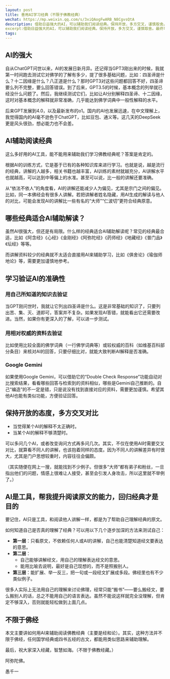 ```yaml
---
layout: post
title: 善用AI学习经典（不限于佛教经典）
wechat: https://mp.weixin.qq.com/s/3xiQAogFwARB_N8CgvsQtA
description: 借助日益强大的AI，可以辅助我们阅读经典。保持开放，多方交叉，谨慎取舍。最终可以帮助我们，更加高效地阅读经典。
excerpt:借助日益强大的AI，可以辅助我们阅读经典。保持开放，多方交叉，谨慎取舍。最终可以帮助我们，更加高效地阅读经典。
tags:
---
```


## AI的强大

自从ChatGPT问世以来，AI的发展日新月异。还记得当GPT3刚出来的时候，我就第一时间跑去测试它对佛学的了解有多少，提了很多基础问题，比如：四圣谛是什么？十二因缘是什么？八正道是什么？那时GPT3对这些问题都回答不好，四圣谛要么列不完整，要么回答错误。到了后来，GPT3.5的时候，基本概念的列举就已经没什么问题了。然后，我继续测试它们，比如让AI分别解释四圣谛、十二因缘，这时对基本概念的解释就非常准确，几乎能达到佛学词典中一般性解释的水平。

后来GPT发展到4.0，以及最新发布的o1。国内的AI也发展迅速，在中文理解上，我觉得国内的AI毫不逊色于ChatGPT，比如豆包、通义等。这几天的DeepSeek更是风头很劲，想必能力也不会差。

## AI辅助阅读经典

这么多好用的AI工具，能不能用来辅助我们学习佛教经典呢？答案是肯定的。

根据AI的训练方式，它是基于已有的各种知识库来进行学习。也就是说，越是流行的经典，讲解的人越多，相关书籍也越丰富，AI训练的素材就越充分，AI讲解水平也就越高，可以达到中等偏上的水准。甚至可以说，比一般的讲解还要准确。

从“依法不依人”的角度看，AI的讲解还能减少人为偏见，尤其是宗门之间的偏见。比如，同一本佛经会有很多人讲解。若把讲解者姓名隐藏，用AI生成的解读与他人的对比，可能会发现AI的讲解比一些有名的“大师”“仁波切”更符合经典原意。

## 哪些经典适合AI辅助解读？

虽然AI很强大，但还是有局限。什么样的经典适合AI辅助解读呢？常见的经典最合适，比如《阿含经》《心经》《金刚经》《阿弥陀经》《药师经》《地藏经》《普门品》《坛经》等等。

而讲解资料较少的经典就不太适合直接用AI来辅助学习，比如《俱舍论》《瑜伽师地论》等，需要更加谨慎地参考。

## 学习验证AI的准确性

### 用自己所知道的知识去验证
当GPT刚问世时，我就让它列出四圣谛是什么。这是非常基础的知识了，只要列出苦、集、灭、道即可，答案并不复杂。如果发现AI答错，就能看出它还需要改进。当然，如果你有更深入的了解，可以进一步测试。

### 用相对权威的资料去验证
比如使用比较全面的佛学词典（一行佛学词典等）或较权威的百科（如维基百科部分条目）来核对AI的回答，只要仔细比对，就能大致判断AI解释是否准确。

### Google Gemini
如果使用Google Gemini，可以借助它的“Double Check Response”功能自动对比搜索结果，看看哪些回答与检索到的资料相似，哪些是Gemini自己推断的。自己“编造”的不一定是错，只是说没有找到直接对应的资料，需要更加谨慎。希望其他AI也能有类似功能，方便验证回答。

## 保持开放的态度，多方交叉对比

- 当觉得某个AI的解释不太正确时。  
- 当某个AI的解释不够清楚时。  

可以多问几个AI，或者改变询问方式再多问几次。其实，不仅在使用AI时需要交叉对比，就算看不同人的讲解，也该抱着同样的态度。因为不同人的讲解差异有时很大，尤其是门户思想较重时，内容往往会偏颇。

（其实随便在网上一搜，就能找到不少例子。但很多“大师”都有弟子和粉丝，一旦指出他们的问题，情感上很难让人接受，甚至会引发人身攻击，所以这里就不举例了。）

## AI是工具，帮我提升阅读原文的能力，回归经典才是目的

要记住，AI只是工具，和阅读他人讲解一样，都是为了帮助自己理解经典的原文。

如何知道自己是否真的理解了经典？可以用以下几个逐步加深的方法来测试自己：

* **第一层**：只看原文，不依赖任何人或AI的讲解，自己也能清楚知道经文要表达的意思。  
* **第二层**：  
  - 自己能够讲解经文，用自己的理解表达经文的意思。  
  - 能用比喻去说明，最好是自己现想的，而不是照搬别人。  
* **第三层**：能扩展、举一反三，把一句或一段经文扩展成多段。佛经里也有不少类似例子。

很多人实际上无法用自己的理解来讨论佛理，经常只能“搬书”——要么搬经文，要么搬别人的话，总之不能用自己的语言表达。虽然不能说这样就完全没理解，但肯定不够深入，否则就能轻松做到上面几点。

## 不限于佛经

本文主要讲如何用AI来辅助阅读佛教经典（主要是经和论）。其实，这种方法并不限于佛经，任何国学经典或四书五经的古文，都能用类似思路来辅助理解。

最后，祝大家深入经藏，智慧如海。（不限于佛教经藏。）

阿弥陀佛。

愚千一
